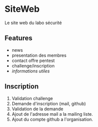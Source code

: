 # SiteWeb
Le site web du labo sécurité

## Features
* news
* presentation des membres
* contact offre pentest
* challenge/inscription
* *informations utiles*

## Inscription
1. Validation challenge
2. Demande d'inscription (mail, github)
3. Validation de la demande
4. Ajout de l'adresse mail a la mailing liste.
5. Ajout du compte github a l'organisation.
